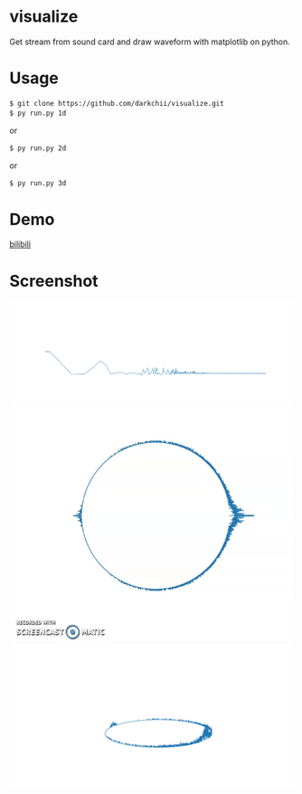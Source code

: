 # visualize
Get stream from sound card and draw waveform with matplotlib on python.

# Usage
```bash
$ git clone https://github.com/darkchii/visualize.git
$ py run.py 1d
```
or
```bash
$ py run.py 2d
```
or
```bash
$ py run.py 3d
```

# Demo
[bilibili](https://www.bilibili.com/video/av77372866)

# Screenshot
![demo1](demo/audio_visualize_1d.png)
![demo2](demo/audio_visualize_2d.png)
![demo3](demo/audio_visualize_3d.png)